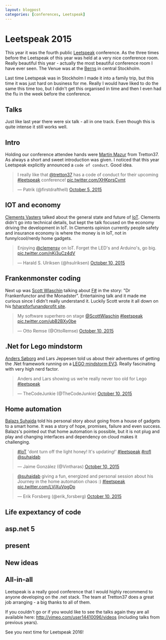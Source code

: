 ```yaml
---
layout: blogpost
categories: [conferences, Leetspeak]
---
```

# Leetspeak 2015

This year it was the fourth public [Leetspeak](http://leetspeak.se/) conference. As the three times before the Leetspeak of this year was held at a very nice conference room. Really beautiful this year - actually the most beautiful conference room I have ever seen. The Venue was at the [Berns](http://www.berns.se) in central Stockholm. 

Last time Leetspeak was in Stockholm I made it into a family trip, but this time it was just hard on business for me. Really I would have liked to do the same this time too, but I didn't get this organised in time and then I even had the flu in the week before the conference.

## Talks

Just like last year there were six talk - all in one track. Even though this is quite intense it still works well. 

## Intro

Holding our conference attendee hands were [Martin Mazur](https://twitter.com/m_mazur) from Tretton37. As always a short and sweet introduction was given. I noticed that this year Leetspeak explicitly announced a `code of conduct`. Good idea. 

<blockquote class="twitter-tweet" lang="en"><p lang="en" dir="ltr">I really like that <a href="https://twitter.com/tretton37">@tretton37</a> has a code of conduct for their upcoming <a href="https://twitter.com/hashtag/leetspeak?src=hash">#leetspeak</a> conference! <a href="http://t.co/XHKprsCvmt">pic.twitter.com/XHKprsCvmt</a></p>&mdash; Patrik (@firstdrafthell) <a href="https://twitter.com/firstdrafthell/status/651035299338919937">October 5, 2015</a></blockquote>
<script async src="//platform.twitter.com/widgets.js" charset="utf-8"></script>

## IOT and economy

[Clements Vasters](https://twitter.com/clemensv) talked about the general state and future of [IoT](https://en.wikipedia.org/wiki/Internet_of_Things). Clements didn't go into technical details, but kept the talk focused on the economy driving the development in IoT. In Clements opinion currently people safety and insurance economy is where the money is in IoT, not in funny/cool/nerdy home gadgets.

<blockquote class="twitter-tweet" lang="en"><p lang="en" dir="ltr">Enjoying <a href="https://twitter.com/clemensv">@clemensv</a> on IoT. Forget the LED&#39;s and Arduino&#39;s, go big. <a href="http://t.co/nKj3uCz4dV">pic.twitter.com/nKj3uCz4dV</a></p>&mdash; Harald S. Ulriksen (@hsulriksen) <a href="https://twitter.com/hsulriksen/status/652750852097224704">October 10, 2015</a></blockquote>
<script async src="//platform.twitter.com/widgets.js" charset="utf-8"></script>

## Frankenmonster coding

Next up was [Scott Wlaschin](https://twitter.com/ScottWlaschin) talking about [F#](http://fsharp.org/) in the story: "Dr Frankenfunctor and the Monadster". Entertaining talk and it made me curious since I didn't really understand it. Luckily Scott wrote it all down on his [fsharpforfunandprofit site](http://fsharpforfunandprofit.com/). 

<blockquote class="twitter-tweet" lang="en"><p lang="en" dir="ltr">My software superhero on stage <a href="https://twitter.com/ScottWlaschin">@ScottWlaschin</a> <a href="https://twitter.com/hashtag/leetspeak?src=hash">#leetspeak</a> <a href="http://t.co/ubB2BXy0be">pic.twitter.com/ubB2BXy0be</a></p>&mdash; Otto Remse (@OttoRemse) <a href="https://twitter.com/OttoRemse/status/652764774137221120">October 10, 2015</a></blockquote>
<script async src="//platform.twitter.com/widgets.js" charset="utf-8"></script>

## .Net for Lego mindstorm

[Anders Søborg](https://twitter.com/mindstormsdk) and Lars Jeppesen told us about their adventures of getting the .Net framework running on a [LEGO mindstorm EV3](https://en.wikipedia.org/wiki/Lego_Mindstorms_EV3). Really fascinating with very high nerd factor. 

<blockquote class="twitter-tweet" lang="en"><p lang="en" dir="ltr">Anders and Lars showing us we’re really never too old for Lego <a href="https://twitter.com/hashtag/leetspeak?src=hash">#leetspeak</a></p>&mdash; TheCodeJunkie (@TheCodeJunkie) <a href="https://twitter.com/TheCodeJunkie/status/652794499220029441">October 10, 2015</a></blockquote>
<script async src="//platform.twitter.com/widgets.js" charset="utf-8"></script>

## Home automation

[Balazs Suhajda](https://twitter.com/suhajdab) told his personal story about going from a house of gadgets to a smart home. It was a story of hope, promises, failure and even success. Balazs's pointed out that home automation is possible, but it is not plug and play and changing interfaces and dependency on cloud makes it challenging.

<blockquote class="twitter-tweet" lang="en"><p lang="en" dir="ltr"><a href="https://twitter.com/hashtag/IoT?src=hash">#IoT</a> &#39;dont turn off the light honey! It&#39;s updating!&#39; <a href="https://twitter.com/hashtag/leetspeak?src=hash">#leetspeak</a> <a href="https://twitter.com/hashtag/rofl?src=hash">#rofl</a> <a href="https://twitter.com/suhajdab">@suhajdab</a></p>&mdash; Jaime González (@Vintharas) <a href="https://twitter.com/Vintharas/status/652815368537436161">October 10, 2015</a></blockquote>
<script async src="//platform.twitter.com/widgets.js" charset="utf-8"></script>

<blockquote class="twitter-tweet" lang="en"><p lang="en" dir="ltr"><a href="https://twitter.com/suhajdab">@suhajdab</a> giving a fun, energized and personal session about his Journey in the home automation chaos :) <a href="https://twitter.com/hashtag/leetspeak?src=hash">#leetspeak</a> <a href="http://t.co/LVjXuVpgDp">pic.twitter.com/LVjXuVpgDp</a></p>&mdash; Erik Forsberg (@erik_forsberg) <a href="https://twitter.com/erik_forsberg/status/652819118190645248">October 10, 2015</a></blockquote>
<script async src="//platform.twitter.com/widgets.js" charset="utf-8"></script>

## Life expextancy of code


## asp.net 5



## present

## New ideas

## All-in-all

Leetspeak is a really good conference that I would highly recommend to anyone developing on the .net stack. The team at Tretton37 does a great job arranging - a big thanks to all of them. 

If you couldn't go or if you would like to see the talks again they are all available here: <http://vimeo.com/user14410096/videos> (including talks from previous years).

See you next time for Leetspeak 2016!